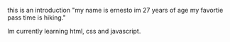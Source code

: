 this is an introduction "my name is ernesto im 27 years of age my favortie pass time is hiking."





Im currently learning html, css and javascript.
